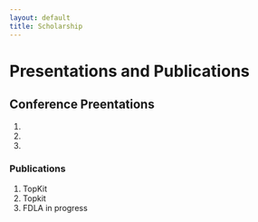 ```yaml
---
layout: default
title: Scholarship
---
```


# Presentations and Publications

## Conference Preentations 

1. 
2.  
3.  

### Publications

1. TopKit
2. Topkit
3. FDLA in progress